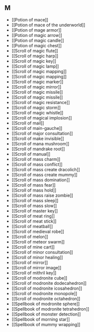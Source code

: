 ## M

- [[Potion of mace]]
- [[Potion of mace of the underworld]]
- [[Potion of mage armor]]
- [[Potion of magic arrow]]
- [[Potion of magic candle]]
- [[Potion of magic chest]]
- [[Scroll of magic flute]]
- [[Scroll of magic harp]]
- [[Scroll of magic key]]
- [[Scroll of magic lamp]]
- [[Scroll of magic mapping]]
- [[Scroll of magic mapping]]
- [[Scroll of magic marker]]
- [[Scroll of magic mirror]]
- [[Scroll of magic missile]]
- [[Scroll of magic missile]]
- [[Scroll of magic resistance]]
- [[Scroll of magic storm]]
- [[Scroll of magic whistle]]
- [[Scroll of magical implosion]]
- [[Scroll of mail]]
- [[Scroll of main-gauche]]
- [[Scroll of major consultation]]
- [[Scroll of make invisible]]
- [[Scroll of mana mushroom]]
- [[Scroll of mandrake root]]
- [[Scroll of manual]]
- [[Scroll of mass charm]]
- [[Scroll of mass conflict]]
- [[Scroll of mass create dracolich]]
- [[Scroll of mass create mummy]]
- [[Scroll of mass domination]]
- [[Scroll of mass fear]]
- [[Scroll of mass hold]]
- [[Scroll of mass raise zombie]]
- [[Scroll of mass sleep]]
- [[Scroll of mass slow]]
- [[Scroll of master key]]
- [[Scroll of meat ring]]
- [[Scroll of meat stick]]
- [[Scroll of meatball]]
- [[Scroll of medieval robe]]
- [[Scroll of melon]]
- [[Scroll of meteor swarm]]
- [[Scroll of mine cart]]
- [[Scroll of minor consultation]]
- [[Scroll of minor healing]]
- [[Scroll of mirror]]
- [[Scroll of mirror image]]
- [[Scroll of mithril key]]
- [[Scroll of modronite cube]]
- [[Scroll of modronite dodecahedron]]
- [[Scroll of modronite icosahedron]]
- [[Scroll of modronite monopole]]
- [[Scroll of modronite octahedron]]
- [[Spellbook of modronite sphere]]
- [[Spellbook of modronite tetrahedron]]
- [[Spellbook of monster detection]]
- [[Spellbook of morning star]]
- [[Spellbook of mummy wrapping]]
